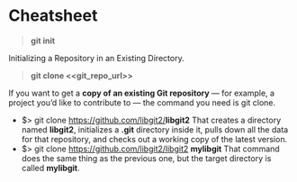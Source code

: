 # Cheatsheet

> **git init**

 Initializing a Repository in an Existing Directory.

> **git clone <<git_repo_url>>**

If you want to get a **copy of an existing Git repository** — for example, a project you’d like to
contribute to — the command you need is git clone.

* $> git clone <https://github.com/libgit2/>**libgit2**
                 That creates a directory named **libgit2**, initializes a **.git** directory inside it, pulls down all the data for that repository, and checks out a working copy of the latest version.
* $> git clone <https://github.com/libgit2/libgit2> **mylibgit**
                 That command does the same thing as the previous one, but the target directory is called **mylibgit**.
